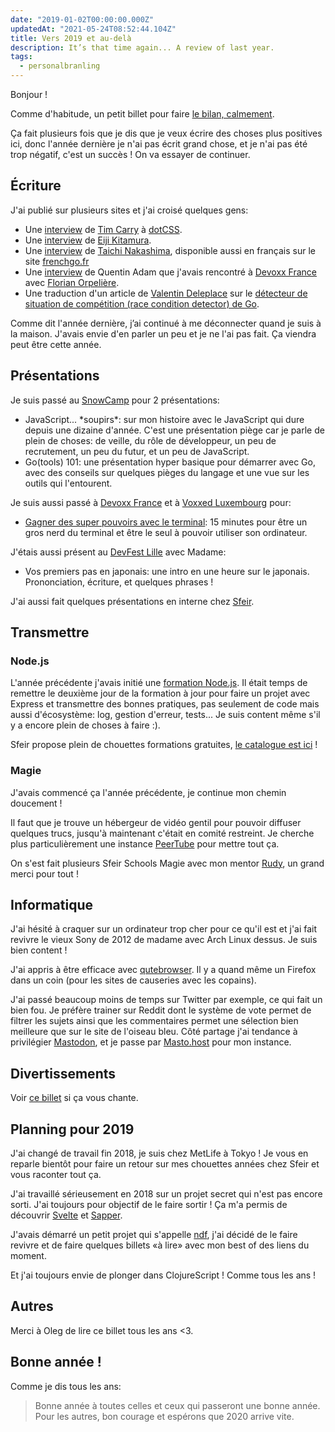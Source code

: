 ```yaml
---
date: "2019-01-02T00:00:00.000Z"
updatedAt: "2021-05-24T08:52:44.104Z"
title: Vers 2019 et au-delà
description: It’s that time again... A review of last year.
tags:
  - personalbranling
---
```


Bonjour !

Comme d'habitude, un petit billet pour faire [le bilan, calmement](https://www.youtube.com/watch?v=qyHmeySM14k).

Ça fait plusieurs fois que je dis que je veux écrire des choses plus positives ici, donc l'année dernière je n'ai pas écrit grand chose, et je n'ai pas été trop négatif, c'est un succès ! On va essayer de continuer.

## Écriture

J'ai publié sur plusieurs sites et j'ai croisé quelques gens:

- Une [interview](https://lemag.sfeir.com/interview-de-tim-carry-algolia/) de [Tim Carry](https://twitter.com/pixelastic) à [dotCSS](https://www.dotcss.io/).
- Une [interview](https://lemag.sfeir.com/interview-eiji-kitamura-google/) de [Eiji Kitamura](https://twitter.com/agektmr).
- Une [interview](https://lemag.sfeir.com/interview-taichi-nakashima-from-mercari/) de [Taichi Nakashima](https://twitter.com/deeeet), disponible aussi en français sur le site [frenchgo.fr](https://frenchgo.fr/2018/06/interview-de-taichi-nakashima-de-mercari/)
- Une [interview](https://ehret.me/fr/interview-quentin-adam/) de Quentin Adam que j'avais rencontré à [Devoxx France](http://devoxx.fr/) avec [Florian Orpelière](https://twitter.com/florpeliere).
- Une traduction d'un article de [Valentin Deleplace](https://twitter.com/val_deleplace) sur le [détecteur de situation de compétition (race condition detector) de Go](https://frenchgo.fr/2018/08/le-detecteur-de-situation-de-competition-race-condition-detector-de-go-trouve-t-il-tous-les-conflits/).

Comme dit l'année dernière, j’ai continué à me déconnecter quand je suis à la maison. J'avais envie d'en parler un peu et je ne l'ai pas fait. Ça viendra peut être cette année.

## Présentations

Je suis passé au [SnowCamp](http://snowcamp.io/) pour 2 présentations:

- JavaScript... \*soupirs\*: sur mon histoire avec le JavaScript qui dure depuis une dizaine d'année. C'est une présentation piège car je parle de plein de choses: de veille, du rôle de développeur, un peu de recrutement, un peu du futur, et un peu de JavaScript.
- Go(tools) 101: une présentation hyper basique pour démarrer avec Go, avec des conseils sur quelques pièges du langage et une vue sur les outils qui l'entourent.

Je suis aussi passé à [Devoxx France](http://devoxx.fr/) et à [Voxxed Luxembourg](https://voxxeddays.com/luxembourg/) pour:

- [Gagner des super pouvoirs avec le terminal](https://www.youtube.com/watch?v=mxRpBHar_BQ): 15 minutes pour être un gros nerd du terminal et être le seul à pouvoir utiliser son ordinateur.

J'étais aussi présent au [DevFest Lille](https://devfest-2018.gdglille.org/) avec Madame:

- Vos premiers pas en japonais: une intro en une heure sur le japonais. Prononciation, écriture, et quelques phrases !

J'ai aussi fait quelques présentations en interne chez [Sfeir](https://sfeir.com/).

## Transmettre

### Node.js

L'année précédente j'avais initié une [formation Node.js](https://www.sfeir.com/formation/school/node-200/). Il était temps de remettre le deuxième jour de la formation à jour pour faire un projet avec Express et transmettre des bonnes pratiques, pas seulement de code mais aussi d'écosystème: log, gestion d'erreur, tests... Je suis content même s'il y a encore plein de choses à faire :).

Sfeir propose plein de chouettes formations gratuites, [le catalogue est ici](https://www.sfeir.com/formation/school/catalogue/) !

### Magie

J'avais commencé ça l'année précédente, je continue mon chemin doucement !

Il faut que je trouve un hébergeur de vidéo gentil pour pouvoir diffuser quelques trucs, jusqu'à maintenant c'était en comité restreint. Je cherche plus particulièrement une instance [PeerTube](https://joinpeertube.org/) pour mettre tout ça.

On s'est fait plusieurs Sfeir Schools Magie avec mon mentor [Rudy](https://twitter.com/rudy_weber), un grand merci pour tout !

## Informatique

J'ai hésité à craquer sur un ordinateur trop cher pour ce qu'il est et j'ai fait revivre le vieux Sony de 2012 de madame avec Arch Linux dessus. Je suis bien content !

J'ai appris à être efficace avec [qutebrowser](https://qutebrowser.org/). Il y a quand même un Firefox dans un coin (pour les sites de causeries avec les copains).

J'ai passé beaucoup moins de temps sur Twitter par exemple, ce qui fait un bien fou. Je préfère trainer sur Reddit dont le système de vote permet de filtrer les sujets ainsi que les commentaires permet une sélection bien meilleure que sur le site de l'oiseau bleu. Côté partage j'ai tendance à privilégier [Mastodon](https://mastodon.ehret.me/@SiegfriedEhret), et je passe par [Masto.host](https://masto.host/) pour mon instance.

## Divertissements

Voir [ce billet](/fr/vers-2019-et-au-dela-divertissement) si ça vous chante.

## Planning pour 2019

J'ai changé de travail fin 2018, je suis chez MetLife à Tokyo ! Je vous en reparle bientôt pour faire un retour sur mes chouettes années chez Sfeir et vous raconter tout ça.

J'ai travaillé sérieusement en 2018 sur un projet secret qui n'est pas encore sorti. J'ai toujours pour objectif de le faire sortir ! Ça m'a permis de découvrir [Svelte](https://svelte.technology/) et [Sapper](https://sapper.svelte.technology/).

J'avais démarré un petit projet qui s'appelle [ndf](https://gitlab.com/SiegfriedEhret/ndf), j'ai décidé de le faire revivre et de faire quelques billets «à lire» avec mon best of des liens du moment.

Et j'ai toujours envie de plonger dans ClojureScript ! Comme tous les ans !

## Autres

Merci à Oleg de lire ce billet tous les ans <3.

## Bonne année !

Comme je dis tous les ans:

> Bonne année à toutes celles et ceux qui passeront une bonne année. Pour les autres, bon courage et espérons que 2020 arrive vite.
